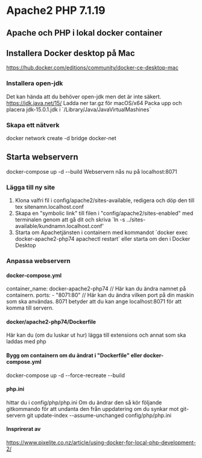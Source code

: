 # Apache2 PHP 7.1.19

## Apache och PHP i lokal docker container

## Installera Docker desktop på Mac
https://hub.docker.com/editions/community/docker-ce-desktop-mac

### Installera open-jdk
Det kan hända att du behöver open-jdk men det är inte säkert.
https://jdk.java.net/15/
Ladda ner tar.gz för macOS/x64
Packa upp och placera jdk-15.0.1.jdk i ´/Library/Java/JavaVirtualMashines´

### Skapa ett nätverk
docker network create -d bridge docker-net

## Starta webservern
docker-compose up  -d --build
Webservern nås nu på localhost:8071

### Lägga till ny site
1. Klona valfri fil i config/apache2/sites-available, redigera och döp den till tex sitenamn.localhost.conf
2. Skapa en "symbolic link" till filen i "config/apache2/sites-enabled" med terminalen genom att gå dit och skriva ´ln -s ../sites-available/kundnamn.localhost.conf'
3. Starta om Apachetjänsten i containern med kommandot ´docker exec docker-apache2-php74 apachectl restart´ eller starta om den i Docker Desktop

### Anpassa webservern
#### docker-compose.yml
container_name: docker-apache2-php74 // Här kan du ändra namnet på containern.
ports:
      - "8071:80" // Här kan du ändra vilken port på din maskin som ska användas. 8071 betyder att du kan ange localhost:8071 för att komma till servern.

#### docker/apache2-php74/Dockerfile
Här kan du (om du luskar ut hur) lägga till extensions och annat som ska laddas med php

#### Bygg om containern om du ändrat i "Dockerfile" eller docker-compose.yml
docker-compose up -d --force-recreate --build

#### php.ini
hittar du i config/php/php.ini
Om du ändrar den så kör följande gitkommando för att undanta den från uppdatering om du synkar mot git-servern
git update-index --assume-unchanged config/php/php.ini

#### Insprirerat av
https://www.pixelite.co.nz/article/using-docker-for-local-php-development-2/

